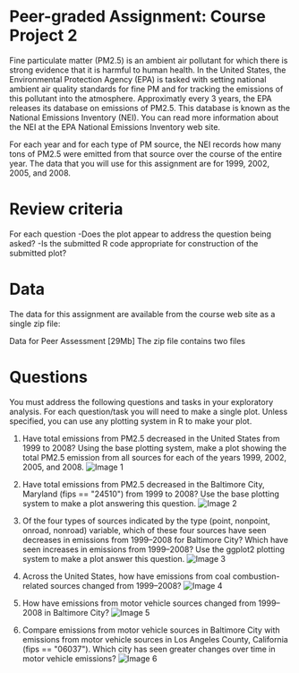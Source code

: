 # Peer-graded Assignment: Course Project 2


Fine particulate matter (PM2.5) is an ambient air pollutant for which there is strong evidence that it is harmful to human health. In the United States, the Environmental Protection Agency (EPA) is tasked with setting national ambient air quality standards for fine PM and for tracking the emissions of this pollutant into the atmosphere. Approximatly every 3 years, the EPA releases its database on emissions of PM2.5. This database is known as the National Emissions Inventory (NEI). You can read more information about the NEI at the EPA National Emissions Inventory web site.

For each year and for each type of PM source, the NEI records how many tons of PM2.5 were emitted from that source over the course of the entire year. The data that you will use for this assignment are for 1999, 2002, 2005, and 2008.

# Review criteria
For each question
-Does the plot appear to address the question being asked?
-Is the submitted R code appropriate for construction of the submitted plot?

# Data
The data for this assignment are available from the course web site as a single zip file:

Data for Peer Assessment [29Mb]
The zip file contains two files


# Questions
You must address the following questions and tasks in your exploratory analysis. For each question/task you will need to make a single plot. Unless specified, you can use any plotting system in R to make your plot.

1. Have total emissions from PM2.5 decreased in the United States from 1999 to 2008? Using the base plotting system, make a plot showing the total PM2.5 emission from all sources for each of the years 1999, 2002, 2005, and 2008.
![Image 1](https://github.com/AlexTDataScientist/ExploratoryDataAnalysis_2/blob/master/plot1.png)

2. Have total emissions from PM2.5 decreased in the Baltimore City, Maryland (fips == "24510") from 1999 to 2008? Use the base plotting system to make a plot answering this question.
![Image 2](https://github.com/AlexTDataScientist/ExploratoryDataAnalysis_2/blob/master/plot2.png)

3. Of the four types of sources indicated by the type (point, nonpoint, onroad, nonroad) variable, which of these four sources have seen decreases in emissions from 1999–2008 for Baltimore City? Which have seen increases in emissions from 1999–2008? Use the ggplot2 plotting system to make a plot answer this question.
![Image 3](https://github.com/AlexTDataScientist/ExploratoryDataAnalysis_2/blob/master/plot3.png)

4. Across the United States, how have emissions from coal combustion-related sources changed from 1999–2008?
![Image 4](https://github.com/AlexTDataScientist/ExploratoryDataAnalysis_2/blob/master/plot4.png)


5. How have emissions from motor vehicle sources changed from 1999–2008 in Baltimore City?
![Image 5](https://github.com/AlexTDataScientist/ExploratoryDataAnalysis_2/blob/master/plot5.png)

6. Compare emissions from motor vehicle sources in Baltimore City with emissions from motor vehicle sources in Los Angeles County, California (fips == "06037"). Which city has seen greater changes over time in motor vehicle emissions?
![Image 6](https://github.com/AlexTDataScientist/ExploratoryDataAnalysis_2/blob/master/plot6.png)



